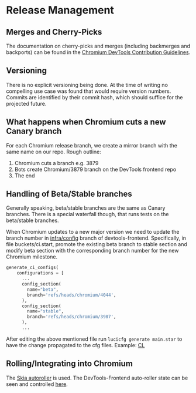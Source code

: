 # Release Management

## Merges and Cherry-Picks

The documentation on cherry-picks and merges (including backmerges and
backports) can be found in the
[Chromium DevTools Contribution Guidelines](../contributing/changes.md#Merges-and-cherry-picks).

## Versioning

There is no explicit versioning being done. At the time of writing no compelling
use case was found that would require version numbers. Commits are identified by
their commit hash, which should suffice for the projected future.

## What happens when Chromium cuts a new Canary branch

For each Chromium release branch, we create a mirror branch with the same name
on our repo. Rough outline:

1.  Chromium cuts a branch e.g. 3879
1.  Bots create Chromium/3879 branch on the DevTools frontend repo
1.  The end

## Handling of Beta/Stable branches

Generally speaking, beta/stable branches are the same as Canary branches. There
is a special waterfall though, that runs tests on the beta/stable branches.

When Chromium updates to a new major version we need to update the branch number
in
[infra/config](https://chromium.googlesource.com/devtools/devtools-frontend/+/refs/heads/infra/config)
branch of devtools-frontend. Specifically, in file buckets/ci.start, promote the
existing beta branch to stable section and modify beta section with the
corresponding branch number for the new Chromium milestone.

```python
generate_ci_configs(
    configurations = [
      ...
      config_section(
        name="beta",
        branch='refs/heads/chromium/4044',
      ),
      config_section(
        name="stable",
        branch='refs/heads/chromium/3987',
      ),
      ...
```

After editing the above mentioned file run `lucicfg generate main.star` to have
the change propagated to the cfg files. Example:
[CL](https://chromium-review.googlesource.com/c/devtools/devtools-frontend/+/2104476)

## Rolling/Integrating into Chromium

The
[Skia autoroller](https://skia.googlesource.com/buildbot/+/main/autoroll/README.md)
is used. The DevTools-Frontend auto-roller state can be seen and controlled
[here](https://autoroll.skia.org/r/devtools-frontend-chromium?tab=status).

